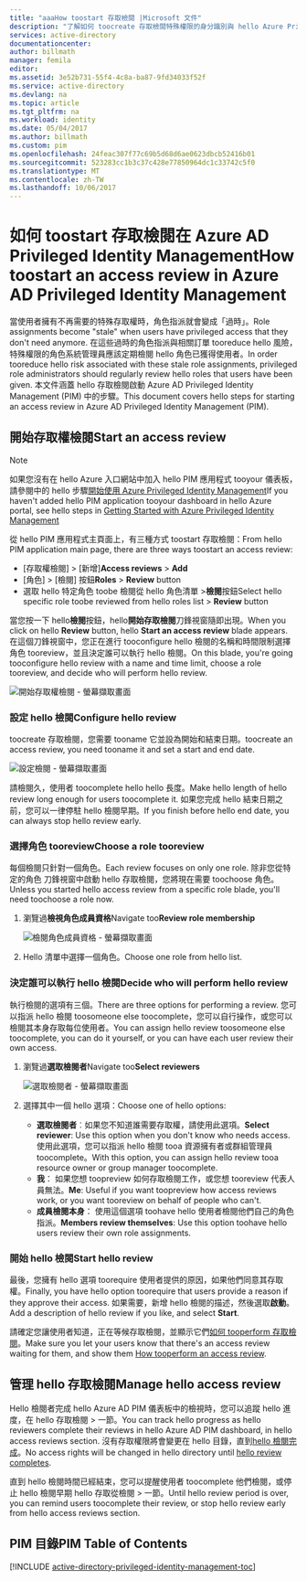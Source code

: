 ```yaml
---
title: "aaaHow toostart 存取檢閱 |Microsoft 文件"
description: "了解如何 toocreate 存取檢閱特殊權限的身分識別與 hello Azure Privileged Identity Management 的應用程式。"
services: active-directory
documentationcenter: 
author: billmath
manager: femila
editor: 
ms.assetid: 3e52b731-55f4-4c8a-ba87-9fd34033f52f
ms.service: active-directory
ms.devlang: na
ms.topic: article
ms.tgt_pltfrm: na
ms.workload: identity
ms.date: 05/04/2017
ms.author: billmath
ms.custom: pim
ms.openlocfilehash: 24feac307f77c69b5d68d6ae0623dbcb52416b01
ms.sourcegitcommit: 523283cc1b3c37c428e77850964dc1c33742c5f0
ms.translationtype: MT
ms.contentlocale: zh-TW
ms.lasthandoff: 10/06/2017
---
```

# <a name="how-toostart-an-access-review-in-azure-ad-privileged-identity-management"></a><span data-ttu-id="2dc89-103">如何 toostart 存取檢閱在 Azure AD Privileged Identity Management</span><span class="sxs-lookup"><span data-stu-id="2dc89-103">How toostart an access review in Azure AD Privileged Identity Management</span></span>
<span data-ttu-id="2dc89-104">當使用者擁有不再需要的特殊存取權時，角色指派就會變成「過時」。</span><span class="sxs-lookup"><span data-stu-id="2dc89-104">Role assignments become "stale" when users have privileged access that they don't need anymore.</span></span> <span data-ttu-id="2dc89-105">在這些過時的角色指派與相關訂單 tooreduce hello 風險，特殊權限的角色系統管理員應該定期檢閱 hello 角色已獲得使用者。</span><span class="sxs-lookup"><span data-stu-id="2dc89-105">In order tooreduce hello risk associated with these stale role assignments, privileged role administrators should regularly review hello roles that users have been given.</span></span> <span data-ttu-id="2dc89-106">本文件涵蓋 hello 存取檢閱啟動 Azure AD Privileged Identity Management (PIM) 中的步驟。</span><span class="sxs-lookup"><span data-stu-id="2dc89-106">This document covers hello steps for starting an access review in Azure AD Privileged Identity Management (PIM).</span></span>

## <a name="start-an-access-review"></a><span data-ttu-id="2dc89-107">開始存取權檢閱</span><span class="sxs-lookup"><span data-stu-id="2dc89-107">Start an access review</span></span>
> [!NOTE]
> <span data-ttu-id="2dc89-108">如果您沒有在 hello Azure 入口網站中加入 hello PIM 應用程式 tooyour 儀表板，請參閱中的 hello 步驟[開始使用 Azure Privileged Identity Management](active-directory-privileged-identity-management-getting-started.md)</span><span class="sxs-lookup"><span data-stu-id="2dc89-108">If you haven't added hello PIM application tooyour dashboard in hello Azure portal, see hello steps in  [Getting Started with Azure Privileged Identity Management](active-directory-privileged-identity-management-getting-started.md)</span></span>
> 
> 

<span data-ttu-id="2dc89-109">從 hello PIM 應用程式主頁面上，有三種方式 toostart 存取檢閱：</span><span class="sxs-lookup"><span data-stu-id="2dc89-109">From hello PIM application main page, there are three ways toostart an access review:</span></span>

* <span data-ttu-id="2dc89-110">[存取權檢閱] > [新增]</span><span class="sxs-lookup"><span data-stu-id="2dc89-110">**Access reviews** > **Add**</span></span>
* <span data-ttu-id="2dc89-111">[角色] > [檢閱] 按鈕</span><span class="sxs-lookup"><span data-stu-id="2dc89-111">**Roles** > **Review** button</span></span>
* <span data-ttu-id="2dc89-112">選取 hello 特定角色 toobe 檢閱從 hello 角色清單 >**檢閱**按鈕</span><span class="sxs-lookup"><span data-stu-id="2dc89-112">Select hello specific role toobe reviewed from hello roles list > **Review** button</span></span>

<span data-ttu-id="2dc89-113">當您按一下 hello**檢閱**按鈕，hello**開始存取檢閱**刀鋒視窗隨即出現。</span><span class="sxs-lookup"><span data-stu-id="2dc89-113">When you click on hello **Review** button, hello **Start an access review** blade appears.</span></span> <span data-ttu-id="2dc89-114">在這個刀鋒視窗中，您正在進行 tooconfigure hello 檢閱的名稱和時間限制選擇角色 tooreview，並且決定誰可以執行 hello 檢閱。</span><span class="sxs-lookup"><span data-stu-id="2dc89-114">On this blade, you're going tooconfigure hello review with a name and time limit, choose a role tooreview, and decide who will perform hello review.</span></span>

![開始存取權檢閱 - 螢幕擷取畫面][1]

### <a name="configure-hello-review"></a><span data-ttu-id="2dc89-116">設定 hello 檢閱</span><span class="sxs-lookup"><span data-stu-id="2dc89-116">Configure hello review</span></span>
<span data-ttu-id="2dc89-117">toocreate 存取檢閱，您需要 tooname 它並設為開始和結束日期。</span><span class="sxs-lookup"><span data-stu-id="2dc89-117">toocreate an access review, you need tooname it and set a start and end date.</span></span>

![設定檢閱 - 螢幕擷取畫面][2]

<span data-ttu-id="2dc89-119">請檢閱久，使用者 toocomplete hello hello 長度。</span><span class="sxs-lookup"><span data-stu-id="2dc89-119">Make hello length of hello review long enough for users toocomplete it.</span></span> <span data-ttu-id="2dc89-120">如果您完成 hello 結束日期之前，您可以一律停駐 hello 檢閱早期。</span><span class="sxs-lookup"><span data-stu-id="2dc89-120">If you finish before hello end date, you can always stop hello review early.</span></span>

### <a name="choose-a-role-tooreview"></a><span data-ttu-id="2dc89-121">選擇角色 tooreview</span><span class="sxs-lookup"><span data-stu-id="2dc89-121">Choose a role tooreview</span></span>
<span data-ttu-id="2dc89-122">每個檢閱只針對一個角色。</span><span class="sxs-lookup"><span data-stu-id="2dc89-122">Each review focuses on only one role.</span></span> <span data-ttu-id="2dc89-123">除非您從特定的角色 刀鋒視窗中啟動 hello 存取檢閱，您將現在需要 toochoose 角色。</span><span class="sxs-lookup"><span data-stu-id="2dc89-123">Unless you started hello access review from a specific role blade, you'll need toochoose a role now.</span></span>

1. <span data-ttu-id="2dc89-124">瀏覽過**檢視角色成員資格**</span><span class="sxs-lookup"><span data-stu-id="2dc89-124">Navigate too**Review role membership**</span></span>
   
    ![檢閱角色成員資格 - 螢幕擷取畫面][3]
2. <span data-ttu-id="2dc89-126">Hello 清單中選擇一個角色。</span><span class="sxs-lookup"><span data-stu-id="2dc89-126">Choose one role from hello list.</span></span>

### <a name="decide-who-will-perform-hello-review"></a><span data-ttu-id="2dc89-127">決定誰可以執行 hello 檢閱</span><span class="sxs-lookup"><span data-stu-id="2dc89-127">Decide who will perform hello review</span></span>
<span data-ttu-id="2dc89-128">執行檢閱的選項有三個。</span><span class="sxs-lookup"><span data-stu-id="2dc89-128">There are three options for performing a review.</span></span> <span data-ttu-id="2dc89-129">您可以指派 hello 檢閱 toosomeone else toocomplete，您可以自行操作，或您可以檢閱其本身存取每位使用者。</span><span class="sxs-lookup"><span data-stu-id="2dc89-129">You can assign hello review toosomeone else toocomplete, you can do it yourself, or you can have each user review their own access.</span></span>

1. <span data-ttu-id="2dc89-130">瀏覽過**選取檢閱者**</span><span class="sxs-lookup"><span data-stu-id="2dc89-130">Navigate too**Select reviewers**</span></span>
   
    ![選取檢閱者 - 螢幕擷取畫面][4]
2. <span data-ttu-id="2dc89-132">選擇其中一個 hello 選項：</span><span class="sxs-lookup"><span data-stu-id="2dc89-132">Choose one of hello options:</span></span>
   
   * <span data-ttu-id="2dc89-133">**選取檢閱者**︰如果您不知道誰需要存取權，請使用此選項。</span><span class="sxs-lookup"><span data-stu-id="2dc89-133">**Select reviewer**: Use this option when you don't know who needs access.</span></span> <span data-ttu-id="2dc89-134">使用此選項，您可以指派 hello 檢閱 tooa 資源擁有者或群組管理員 toocomplete。</span><span class="sxs-lookup"><span data-stu-id="2dc89-134">With this option, you can assign hello review tooa resource owner or group manager toocomplete.</span></span>
   * <span data-ttu-id="2dc89-135">**我**： 如果您想 toopreview 如何存取檢閱工作，或您想 tooreview 代表人員無法。</span><span class="sxs-lookup"><span data-stu-id="2dc89-135">**Me**: Useful if you want toopreview how access reviews work, or you want tooreview on behalf of people who can't.</span></span>
   * <span data-ttu-id="2dc89-136">**成員檢閱本身**： 使用這個選項 toohave hello 使用者檢閱他們自己的角色指派。</span><span class="sxs-lookup"><span data-stu-id="2dc89-136">**Members review themselves**: Use this option toohave hello users review their own role assignments.</span></span>

### <a name="start-hello-review"></a><span data-ttu-id="2dc89-137">開始 hello 檢閱</span><span class="sxs-lookup"><span data-stu-id="2dc89-137">Start hello review</span></span>
<span data-ttu-id="2dc89-138">最後，您擁有 hello 選項 toorequire 使用者提供的原因，如果他們同意其存取權。</span><span class="sxs-lookup"><span data-stu-id="2dc89-138">Finally, you have hello option toorequire that users provide a reason if they approve their access.</span></span> <span data-ttu-id="2dc89-139">如果需要，新增 hello 檢閱的描述，然後選取**啟動**。</span><span class="sxs-lookup"><span data-stu-id="2dc89-139">Add a description of hello review if you like, and select **Start**.</span></span>

<span data-ttu-id="2dc89-140">請確定您讓使用者知道，正在等候存取檢閱，並顯示它們[如何 tooperform 存取檢閱](active-directory-privileged-identity-management-how-to-perform-security-review.md)。</span><span class="sxs-lookup"><span data-stu-id="2dc89-140">Make sure you let your users know that there's an access review waiting for them, and show them [How tooperform an access review](active-directory-privileged-identity-management-how-to-perform-security-review.md).</span></span>

## <a name="manage-hello-access-review"></a><span data-ttu-id="2dc89-141">管理 hello 存取檢閱</span><span class="sxs-lookup"><span data-stu-id="2dc89-141">Manage hello access review</span></span>
<span data-ttu-id="2dc89-142">Hello 檢閱者完成 hello Azure AD PIM 儀表板中的檢視時，您可以追蹤 hello 進度，在 hello 存取檢閱 > 一節。</span><span class="sxs-lookup"><span data-stu-id="2dc89-142">You can track hello progress as hello reviewers complete their reviews in hello Azure AD PIM dashboard, in hello access reviews section.</span></span> <span data-ttu-id="2dc89-143">沒有存取權限將會變更在 hello 目錄，直到[hello 檢閱完成](active-directory-privileged-identity-management-how-to-complete-review.md)。</span><span class="sxs-lookup"><span data-stu-id="2dc89-143">No access rights will be changed in hello directory until [hello review completes](active-directory-privileged-identity-management-how-to-complete-review.md).</span></span>

<span data-ttu-id="2dc89-144">直到 hello 檢閱時間已經結束，您可以提醒使用者 toocomplete 他們檢閱，或停止 hello 檢閱早期 hello 存取從檢閱 > 一節。</span><span class="sxs-lookup"><span data-stu-id="2dc89-144">Until hello review period is over, you can remind users toocomplete their review, or stop hello review early from hello access reviews section.</span></span>

<!--Every topic should have next steps and links toohello next logical set of content tookeep hello customer engaged-->
## <a name="pim-table-of-contents"></a><span data-ttu-id="2dc89-145">PIM 目錄</span><span class="sxs-lookup"><span data-stu-id="2dc89-145">PIM Table of Contents</span></span>
[!INCLUDE [active-directory-privileged-identity-management-toc](../../includes/active-directory-privileged-identity-management-toc.md)]

<!--Image references-->

[1]: ./media/active-directory-privileged-identity-management-how-to-start-security-review/PIM_start_review.png
[2]: ./media/active-directory-privileged-identity-management-how-to-start-security-review/PIM_review_configure.png
[3]: ./media/active-directory-privileged-identity-management-how-to-start-security-review/PIM_review_role.png
[4]: ./media/active-directory-privileged-identity-management-how-to-start-security-review/PIM_review_reviewers.png
